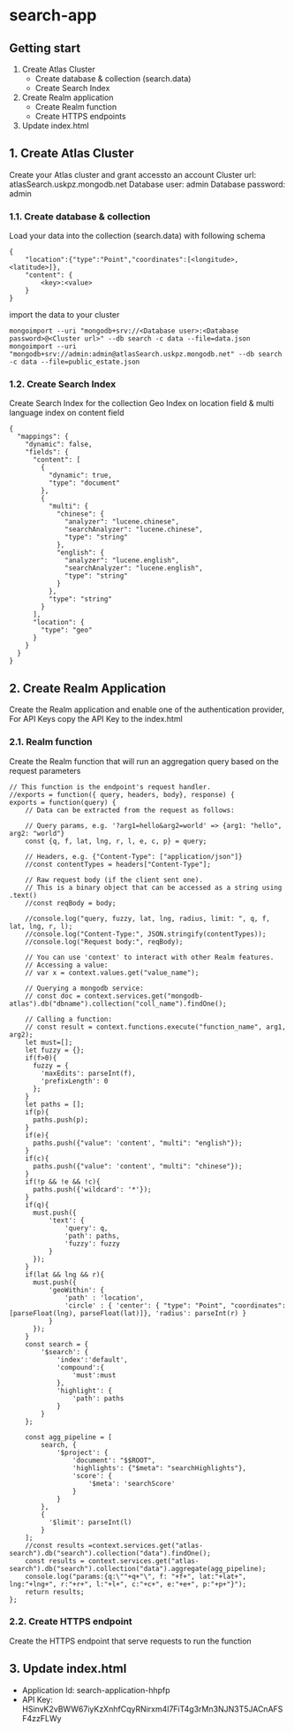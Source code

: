 # search-app
## Getting start

1. Create Atlas Cluster
   - Create database & collection (search.data)
   - Create Search Index
2. Create Realm application
   - Create Realm function
   - Create HTTPS endpoints
3. Update index.html

## 1. Create Atlas Cluster
Create your Atlas cluster and grant accessto an account
Cluster url: atlasSearch.uskpz.mongodb.net
Database user: admin
Database password: admin

### 1.1. Create database & collection
Load your data into the collection (search.data) with following schema
```
{
    "location":{"type":"Point","coordinates":[<longitude>,<latitude>]}, 
    "content": {
        <key>:<value>
    }
}
```
import the data to your cluster
```
mongoimport --uri "mongodb+srv://<Database user>:<Database password>@<Cluster url>" --db search -c data --file=data.json
mongoimport --uri "mongodb+srv://admin:admin@atlasSearch.uskpz.mongodb.net" --db search -c data --file=public_estate.json
```
### 1.2. Create Search Index
Create Search Index for the collection
Geo Index on location field & multi language index on content field
```
{
  "mappings": {
    "dynamic": false,
    "fields": {
      "content": [
        {
          "dynamic": true,
          "type": "document"
        },
        {
          "multi": {
            "chinese": {
              "analyzer": "lucene.chinese",
              "searchAnalyzer": "lucene.chinese",
              "type": "string"
            },
            "english": {
              "analyzer": "lucene.english",
              "searchAnalyzer": "lucene.english",
              "type": "string"
            }
          },
          "type": "string"
        }
      ],
      "location": {
        "type": "geo"
      }
    }
  }
}
```
## 2. Create Realm Application
Create the Realm application and enable one of the authentication provider, 
For API Keys copy the API Key to the index.html

### 2.1. Realm function
Create the Realm function that will run an aggregation query based on the request parameters
```
// This function is the endpoint's request handler.
//exports = function({ query, headers, body}, response) {
exports = function(query) {
    // Data can be extracted from the request as follows:

    // Query params, e.g. '?arg1=hello&arg2=world' => {arg1: "hello", arg2: "world"}
    const {q, f, lat, lng, r, l, e, c, p} = query;

    // Headers, e.g. {"Content-Type": ["application/json"]}
    //const contentTypes = headers["Content-Type"];

    // Raw request body (if the client sent one).
    // This is a binary object that can be accessed as a string using .text()
    //const reqBody = body;

    //console.log("query, fuzzy, lat, lng, radius, limit: ", q, f, lat, lng, r, l);
    //console.log("Content-Type:", JSON.stringify(contentTypes));
    //console.log("Request body:", reqBody);
    
    // You can use 'context' to interact with other Realm features.
    // Accessing a value:
    // var x = context.values.get("value_name");

    // Querying a mongodb service:
    // const doc = context.services.get("mongodb-atlas").db("dbname").collection("coll_name").findOne();

    // Calling a function:
    // const result = context.functions.execute("function_name", arg1, arg2);
    let must=[];
    let fuzzy = {};
    if(f>0){
      fuzzy = {
        'maxEdits': parseInt(f),
        'prefixLength': 0
      };
    }
    let paths = [];
    if(p){
      paths.push(p);
    }
    if(e){
      paths.push({"value": 'content', "multi": "english"});
    }
    if(c){
      paths.push({"value": 'content', "multi": "chinese"});
    }
    if(!p && !e && !c){
      paths.push({'wildcard': '*'});
    }
    if(q){
      must.push({
          'text': {
              'query': q,
              'path': paths,
              'fuzzy': fuzzy
          }
      });
    }
    if(lat && lng && r){
      must.push({
          'geoWithin': { 
              'path' : 'location',
              'circle' : { 'center': { "type": "Point", "coordinates": [parseFloat(lng), parseFloat(lat)]}, 'radius': parseInt(r) }
          }
      });
    }
    const search = {
        '$search': {
            'index':'default',
            'compound':{
                'must':must
            },
            'highlight': { 
                'path': paths
            }
        }
    };
    
    const agg_pipeline = [
        search, {
            '$project': {
                'document': "$$ROOT",
                'highlights': {"$meta": "searchHighlights"},
                'score': {
                    '$meta': 'searchScore'
                }
            }
        },
        {
          '$limit': parseInt(l)
        }
    ];
    //const results =context.services.get("atlas-search").db("search").collection("data").findOne();
    const results = context.services.get("atlas-search").db("search").collection("data").aggregate(agg_pipeline);
    console.log("params:{q:\""+q+"\", f: "+f+", lat:"+lat+", lng:"+lng+", r:"+r+", l:"+l+", c:"+c+", e:"+e+", p:"+p+"}");
    return results;
};
```
### 2.2. Create HTTPS endpoint
Create the HTTPS endpoint that serve requests to run the function

## 3. Update index.html

- Application Id: search-application-hhpfp
- API Key: HSinvK2vBWW67iyKzXnhfCqyRNirxm4l7FiT4g3rMn3NJN3T5JACnAFSF4zzFLWy
